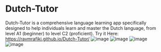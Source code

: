 # Dutch-Tutor
Dutch-Tutor is a comprehensive language learning app specifically designed to help individuals learn and master the Dutch language, from level A1 (beginner) to level C2 (proficient).
Try it Here: https://ravmrafiki.github.io/Dutch-Tutor/
![image](https://github.com/RavMRafiki/Dutch-Tutor/assets/98659406/6fdc8533-6b95-4f7f-bcdf-17633961e1a1)
![image](https://github.com/RavMRafiki/Dutch-Tutor/assets/98659406/c67c790b-c00a-4c26-b98a-3d7037bbfde6)
![image](https://github.com/RavMRafiki/Dutch-Tutor/assets/98659406/df02f602-bb90-436e-b6fc-561e1042b203)
![image](https://github.com/RavMRafiki/Dutch-Tutor/assets/98659406/532ba80d-2f18-4174-9c4d-a6d478eec443)
